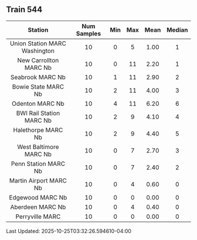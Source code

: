 ## Train 544

| Station | Num Samples | Min | Max | Mean | Median |
| :-----: | :---------: | :-: | :-: | :--: | :----: |
| Union Station MARC Washington | 10 | 0 | 5 | 1.00 | 1 |
| New Carrollton MARC Nb | 10 | 0 | 11 | 2.20 | 1 |
| Seabrook MARC Nb | 10 | 1 | 11 | 2.90 | 2 |
| Bowie State MARC Nb | 10 | 2 | 11 | 4.00 | 3 |
| Odenton MARC Nb | 10 | 4 | 11 | 6.20 | 6 |
| BWI Rail Station MARC Nb | 10 | 2 | 9 | 4.10 | 4 |
| Halethorpe MARC Nb | 10 | 2 | 9 | 4.40 | 5 |
| West Baltimore MARC Nb | 10 | 0 | 7 | 2.70 | 3 |
| Penn Station MARC Nb | 10 | 0 | 7 | 2.40 | 2 |
| Martin Airport MARC Nb | 10 | 0 | 4 | 0.60 | 0 |
| Edgewood MARC Nb | 10 | 0 | 0 | 0.00 | 0 |
| Aberdeen MARC Nb | 10 | 0 | 4 | 0.40 | 0 |
| Perryville MARC | 10 | 0 | 0 | 0.00 | 0 |


Last Updated: 2025-10-25T03:32:26.594610-04:00